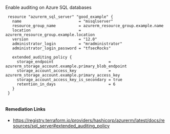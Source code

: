 
Enable auditing on Azure SQL databases

```hcl
 resource "azurerm_sql_server" "good_example" {
   name                         = "mssqlserver"
   resource_group_name          = azurerm_resource_group.example.name
   location                     = azurerm_resource_group.example.location
   version                      = "12.0"
   administrator_login          = "mradministrator"
   administrator_login_password = "tfsecRocks"
 
   extended_auditing_policy {
     storage_endpoint                        = azurerm_storage_account.example.primary_blob_endpoint
     storage_account_access_key              = azurerm_storage_account.example.primary_access_key
     storage_account_access_key_is_secondary = true
     retention_in_days                       = 6
   }
 }
 
```

#### Remediation Links
 - https://registry.terraform.io/providers/hashicorp/azurerm/latest/docs/resources/sql_server#extended_auditing_policy

